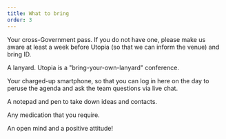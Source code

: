```yaml
---
title: What to bring
order: 3
---
```

Your cross-Government pass. If you do not have one, please make us aware at least a week before Utopia (so that we can inform the venue) and bring ID.

A lanyard. Utopia is a "bring-your-own-lanyard" conference.

Your charged-up smartphone, so that you can log in here on the day to peruse the agenda and ask the team questions via live chat.

A notepad and pen to take down ideas and contacts.

Any medication that you require.

An open mind and a positive attitude!
